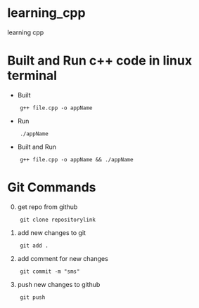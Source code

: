 # learning_cpp
learning cpp <br>

# Built and Run c++ code in linux terminal
* Built
```
    g++ file.cpp -o appName
```
* Run
```
    ./appName
```

* Built and Run
```
    g++ file.cpp -o appName && ./appName
```

# Git Commands
0. get repo from github
```
    git clone repositorylink
```

1. add new changes to git
```
    git add .
```

2. add comment for new changes
```
    git commit -m "sms"
```

3. push new changes to github
```
    git push
```